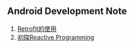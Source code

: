 ## Android Development Note

1. [Retrofit的使用](1_using_retrofit.md)
2. [初探Reactive Programming](2_reactive_programming.md)
